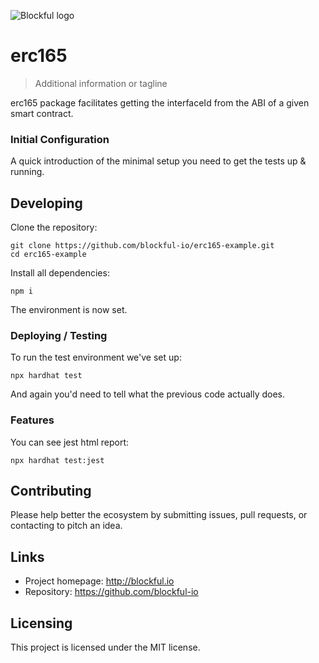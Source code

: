 ![Blockful logo](https://avatars.githubusercontent.com/u/107982496?s=200&v=4)

# erc165
> Additional information or tagline

erc165 package facilitates getting the interfaceId from the ABI of a given smart contract.

### Initial Configuration

A quick introduction of the minimal setup you need to get the tests up &
running.

## Developing

Clone the repository:

```shell
git clone https://github.com/blockful-io/erc165-example.git
cd erc165-example
```

Install all dependencies:

```shell
npm i
```

The environment is now set.

### Deploying / Testing

To run the test environment we've set up:

```shell
npx hardhat test
```

And again you'd need to tell what the previous code actually does.

### Features

You can see jest html report:

```shell
npx hardhat test:jest
```

## Contributing

Please help better the ecosystem by submitting issues, pull requests, or contacting to pitch an idea.

## Links

- Project homepage: http://blockful.io
- Repository: https://github.com/blockful-io


## Licensing

This project is licensed under the MIT license.